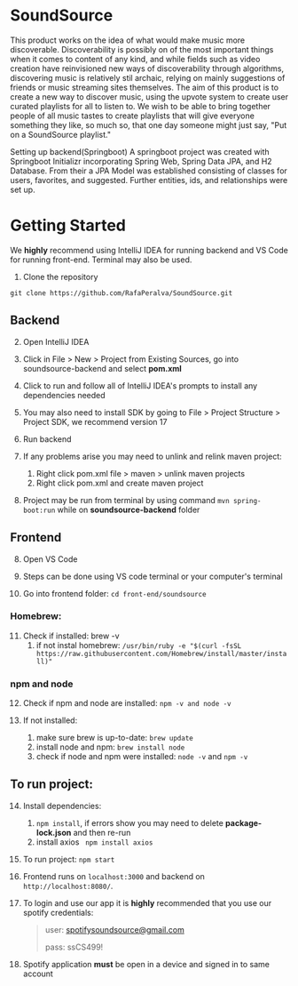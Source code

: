 # SoundSource

This product works on the idea of what would make music more discoverable.
Discoverability is possibly on of the most important things when it comes to content of any kind,
and while fields such as video creation have reinvisioned new ways of discoverability through algorithms,
discovering music is relatively stil archaic, relying on mainly suggestions of friends or music streaming
sites themselves. The aim of this product is to create a new way to discover music, using the upvote system
to create user curated playlists for all to listen to. We wish to be able to bring together people of all
music tastes to create playlists that will give everyone something they like, so much so, that one day
someone might just say, "Put on a SoundSource playlist."

Setting up backend(Springboot)
A springboot project was created with Springboot Initializr incorporating Spring Web, Spring Data JPA, and H2 Database. From their a JPA Model was established consisting of classes for users, favorites, and suggested. Further entities, ids, and relationships were set up.

# Getting Started

We **highly** recommend using IntelliJ IDEA for running backend and VS Code for running front-end.
Terminal may also be used.

1. Clone the repository

`git clone https://github.com/RafaPeralva/SoundSource.git`

## Backend

2. Open IntelliJ IDEA

3. Click in File > New > Project from Existing Sources, go into soundsource-backend and select **pom.xml**

4. Click to run and follow all of IntelliJ IDEA's prompts to install any dependencies needed

5. You may also need to install SDK by going to File > Project Structure > Project SDK, we recommend version 17

6. Run backend

7. If any problems arise you may need to unlink and relink maven project:

   1. Right click pom.xml file > maven > unlink maven projects
   2. Right click pom.xml and create maven project

8. Project may be run from terminal by using command `mvn spring-boot:run` while on **soundsource-backend** folder

## Frontend

8. Open VS Code

9. Steps can be done using VS code terminal or your computer's terminal

10. Go into frontend folder: `cd front-end/soundsource`

### Homebrew:

11. Check if installed: brew -v
    1. if not instal homebrew: `/usr/bin/ruby -e "$(curl -fsSL https://raw.githubusercontent.com/Homebrew/install/master/install)"`

### npm and node

12. Check if npm and node are installed: `npm -v and node -v`

13. If not installed:
    1. make sure brew is up-to-date: `brew update`
    2. install node and npm: `brew install node`
    3. check if node and npm were installed: `node -v` and `npm -v`

## To run project:

14. Install dependencies:

    1. `npm install`, if errors show you may need to delete **package-lock.json** and then re-run
    2. install axios ` npm install axios`

15. To run project: `npm start`

16. Frontend runs on `localhost:3000` and backend on `http://localhost:8080/`.

17. To login and use our app it is **highly** recommended that you use our spotify credentials:

    > user: spotifysoundsource@gmail.com
    >
    > pass: ssCS499!

18. Spotify application **must** be open in a device and signed in to same account

